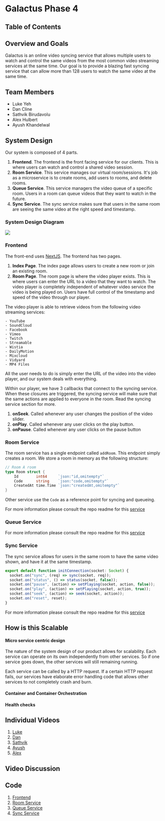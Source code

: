 # Galactus Phase 4

## Table of Contents

## Overview and Goals

Galactus is an online video syncing service that allows multiple users to watch
and control the same videos from the most common video streaming services at the
same time. Our goal is to provide a blazing fast syncing service that can allow
more than 128 users to watch the same video at the same time.

## Team Members

- Luke Yeh
- Dan Cline
- Sathvik Birudavolu
- Alex Hulbert
- Ayush Khandelwal

## System Design

Our system is composed of 4 parts.

1. **Frontend**. The frontend is the front facing service for our clients. This
   is where users can watch and control a shared video session.
2. **Room Service**. This service manages our virtual room/sessions. It's job as
   a microservice is to create rooms, add users to rooms, and delete rooms.
4. **Queue Service**. This service managers the video queue of a specific room.
   Users in a room can queue videos that they want to watch in the future.
5. **Sync Service**. The sync service makes sure that users in the same room are
   seeing the same video at the right speed and timestamp.

### System Design Diagram

![](https://i.imgur.com/Hdb6hqI.jpg)

### Frontend

The front-end uses [NextJS](https://nextjs.org/). The frontend has two pages.

1. **Index Page**. The index page allows users to create a new room or join an
   existing room.
2. **Room Page**. The room page is where the video player exists. This is where
   users can enter the URL to a video that they want to watch. The video player
   is completely independent of whatever video service the video is being played
   on. Users have full control of the timestamp and speed of the video through
   our player.

The video player is able to retrieve videos from the following video streaming
services:

    - YouTube
    - SoundCloud
    - Facebook
    - Vimeo
    - Twitch
    - Streamable
    - Wistia
    - DailyMotion
    - Mixcloud
    - Vidyard
    - MP4 Files

All the user needs to do is simply enter the URL of the video into the video
player, and our system deals with everything.

Within our player, we have 3 callbacks that connect to the syncing service. When
these closures are triggered, the syncing service will make sure that the same
actions are applied to everyone in the room. Read the syncing service section
for more.

1. **onSeek**. Called whenever any user changes the position of the video
   slider.
2. **onPlay**. Called whenever any user clicks on the play button.
3. **onPause**. Called whenever any user clicks on the pause button

### Room Service

The room service has a single endpoint called `addRoom`. This endpoint simply
creates a room. We store a room in memory as the following structure:

```go
// Room A room
type Room struct {
	Id        int64     `json:"id,omitempty"`
	Code      string    `json:"code,omitempty"`
	CreatedAt time.Time `json:"createdAt,omitempty"`
}
```

Other service use the `Code` as a reference point for syncing and queueing.

For more information please consult the repo readme for this [service](https://www.github.com/galactus-player/roomservice)


### Queue Service


For more information please consult the repo readme for this [service](https://www.github.com/galactus-player/queueservice)


### Sync Service

The sync service allows for users in the same room to have the same video shown,
and have it at the same timestamp.

```typescript
export default function initConnection(socket: Socket) {
  socket.on("sync", (req) => sync(socket, req));
  socket.on("status", () => status(socket, false));
  socket.on("pause", (action) => setPlaying(socket, action, false));
  socket.on("play", (action) => setPlaying(socket, action, true));
  socket.on("seek", (action) => seek(socket, action));
  socket.on("reset", reset);
}
```
For more information please consult the repo readme for this [service](https://www.github.com/galactus-player/sync-service)


## How is this Scalable
#### Micro service centric design
The nature of the system design of our product allows for scalability. Each
service can operate on its own independently from other services. So if one
service goes down, the other services will still remaining running.


Each service can be called by a HTTP request. If a certain HTTP request fails,
our services have elaborate error handling code that allows other services to
not completely crash and burn.

#### Container and Container Orchestration

#### Health checks

## Individual Videos
1. [Luke](https://example.com)
2. [Dan](https://example.com)
3. [Sathvik](https://example.com)
4. [Ayush](https://example.com)
5. [Alex](https://example.com)

## Video Discussion


## Code

1. [Frontend](https://www.github.com/galactus-player/web)
2. [Room Service](https://www.github.com/galactus-player/roomservice)
3. [Queue Service](https://www.github.com/galactus-player/queueservice)
4. [Sync Service](https://www.github.com/galactus-player/sync-service)
